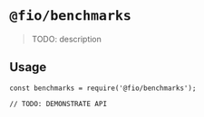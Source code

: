 # `@fio/benchmarks`

> TODO: description

## Usage

```
const benchmarks = require('@fio/benchmarks');

// TODO: DEMONSTRATE API
```
